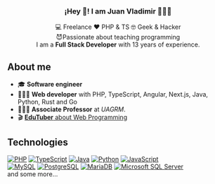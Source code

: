 <p align="center" width="300">
   <h3 align="center">¡Hey 👋! I am Juan Vladimir 👨🏻‍💻</h3>
</p>

<p align="center">💻 Freelance ♥️ PHP & TS 🤓 Geek & Hacker<br>
😈Passionate about teaching programming <br>
I am a <strong>Full Stack Developer</strong> with 13 years of experience.
</p>

## About me

- 🎓 **Software engineer**
- 👨🏻‍💻 **Web developer** with PHP, TypeScript, Angular, Next.js, Java, Python, Rust and Go
- 👨🏻‍🏫 **Associate Professor** at *UAGRM*.
- 🎬 [**EduTuber** about Web Programming](https://youtube.com/juanvladimir13?sub_confirmation=1)

## Technologies

[![PHP](https://img.shields.io/badge/PHP-blue?style=for-the-badge&logo=php&logoColor=white&labelColor=8892BF)]()
[![TypeScript](https://img.shields.io/badge/TypeScript-blue?style=for-the-badge&logo=typescript&logoColor=white&labelColor=8892BF)]()
[![Java](https://img.shields.io/badge/Java-007396?style=for-the-badge&logo=java&logoColor=white&labelColor=101010)]()
[![Python](https://img.shields.io/badge/Python-yellow?style=for-the-badge&logo=python&logoColor=white&labelColor=101010)]()
[![JavaScript](https://img.shields.io/badge/JavaScript-F7DF1E?style=for-the-badge&logo=javascript&logoColor=white&labelColor=101010)]()
</br>
[![MySQL](https://img.shields.io/badge/MySQL-4479A1?style=for-the-badge&logo=mysql&logoColor=white&labelColor=101010)]()
[![PostgreSQL](https://img.shields.io/badge/PostgreSQL-blue?style=for-the-badge&logo=postgresql&logoColor=white&labelColor=336791)]()
[![MariaDB](https://img.shields.io/badge/MariaDB-blue?style=for-the-badge&logo=mariadb&logoColor=white&labelColor=101010)]()
[![Microsoft SQL Server](https://img.shields.io/badge/Microsoft_SQL_Server-white?style=for-the-badge&logo=microsoft-sql-server&logoColor=white&labelColor=101010)]()
</br>
and some more...
